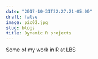 ```yaml
---
date: "2017-10-31T22:27:21-05:00"
draft: false
image: pic02.jpg
slug: blogs
title: Dynamic R projects
---
```


Some of my work in R at LBS